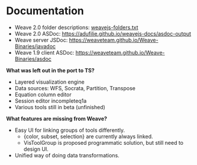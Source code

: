 # Documentation

- Weave 2.0 folder descriptions: [weavejs-folders.txt](weavejs-folders.txt)
- Weave 2.0 ASDoc: https://adufilie.github.io/weavejs-docs/asdoc-output
- Weave server JSDoc: https://weaveteam.github.io/Weave-Binaries/javadoc
- Weave 1.9 client ASDoc: https://weaveteam.github.io/Weave-Binaries/asdoc

**What was left out in the port to TS?**
- Layered visualization engine
- Data sources: WFS, Socrata, Partition, Transpose
- Equation column editor
- Session editor incompleteq1a
- Various tools still in beta (unfinished)

**What features are missing from Weave?**
- Easy UI for linking groups of tools differently.
  - {color, subset, selection} are currently always linked.
  - VisToolGroup is proposed programmatic solution, but still need to design UI.
- Unified way of doing data transformations.
